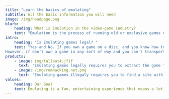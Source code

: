 ```yaml
---
title: "Learn the basics of emulating"
subtitle: All the basic information you will need
image: /img/headpage.png
blurb:
    heading: What is Emulation in the video-game industry?
    text: "Emulation is the process of running old or exclusive games on any sort of a different device. Emulating games can be very easy yet also very diffictult. "
intro:
    heading: "Is Emulating games legal? "
    text: "Yes and No. If you own a game on a disc, and you know how to transport the files on your device of choice, then it is very legal to emulate it. 
However, if don't own a game in any sort of way and you can't transport the files from it to your machine, it is illegal. "
products:
    - image: img/fallout4.jfif
      text: "Emulating games legally requires you to extract the game files onto your PC and run them through an emulator."
    - image: /img/romhacking.net.png
      text: "Emulating games illegaly requires you to find a site with certain ROMs, download the zip file and run it through an emulator. "
values:
    heading: Our Goal
    text: Emulating is a fun, entertaining experience that means a lot to our staff. We will update you with the best, beginner tips and tricks for you to start emulating.
---
```


